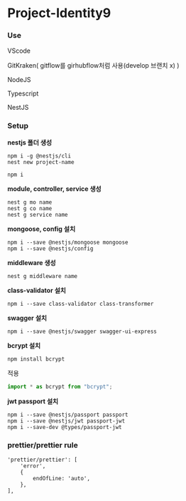 # Project-Identity9

### Use

VScode

GitKraken( gitflow를 girhubflow처럼 사용(develop 브랜치 x) )

NodeJS

Typescript

NestJS

### Setup

**nestjs 폴더 생성**

```
npm i -g @nestjs/cli
nest new project-name
```

```
npm i
```

**module, controller, service 생성**

```
nest g mo name
nest g co name
nest g service name
```

**mongoose, config 설치**

```
npm i --save @nestjs/mongoose mongoose
npm i --save @nestjs/config
```

**middleware 생성**

```
nest g middleware name
```

**class-validator 설치**

```
npm i --save class-validator class-transformer
```

**swagger 설치**

```
npm i --save @nestjs/swagger swagger-ui-express
```

**bcrypt 설치**

```
npm install bcrypt
```

적용

```ts
import * as bcrypt from "bcrypt";
```

**jwt passport 설치**

```
npm i --save @nestjs/passport passport
npm i --save @nestjs/jwt passport-jwt
npm i --save-dev @types/passport-jwt
```

### prettier/prettier rule

```
'prettier/prettier': [
    'error',
    {
        endOfLine: 'auto',
    },
],
```

